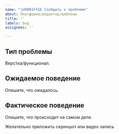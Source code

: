 ```yaml
---
name: "\U0001F41E Сообщить о проблеме"
about: Платформа/редактор/шаблоны
title: ''
labels: bug
assignees: ''

---
```


## Тип проблемы

Верстка/функционал.


## Ожидаемое поведение

Опишите, что ожидалось.


## Фактическое поведение

Опишите, что происходит на самом деле. 

Желательно приложить скриншот или видео запись

